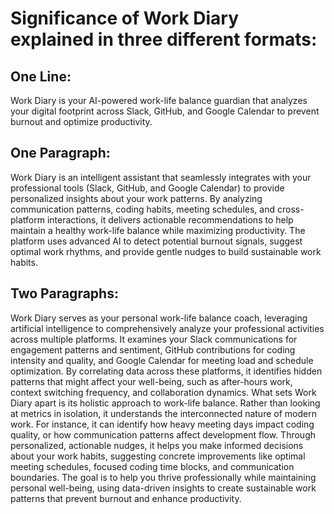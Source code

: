 # Significance of Work Diary explained in three different formats:

## One Line:
Work Diary is your AI-powered work-life balance guardian that analyzes your digital footprint across Slack, GitHub, and Google Calendar to prevent burnout and optimize productivity.
## One Paragraph:
Work Diary is an intelligent assistant that seamlessly integrates with your professional tools (Slack, GitHub, and Google Calendar) to provide personalized insights about your work patterns. By analyzing communication patterns, coding habits, meeting schedules, and cross-platform interactions, it delivers actionable recommendations to help maintain a healthy work-life balance while maximizing productivity. The platform uses advanced AI to detect potential burnout signals, suggest optimal work rhythms, and provide gentle nudges to build sustainable work habits.
## Two Paragraphs:
Work Diary serves as your personal work-life balance coach, leveraging artificial intelligence to comprehensively analyze your professional activities across multiple platforms. It examines your Slack communications for engagement patterns and sentiment, GitHub contributions for coding intensity and quality, and Google Calendar for meeting load and schedule optimization. By correlating data across these platforms, it identifies hidden patterns that might affect your well-being, such as after-hours work, context switching frequency, and collaboration dynamics.
What sets Work Diary apart is its holistic approach to work-life balance. Rather than looking at metrics in isolation, it understands the interconnected nature of modern work. For instance, it can identify how heavy meeting days impact coding quality, or how communication patterns affect development flow. Through personalized, actionable nudges, it helps you make informed decisions about your work habits, suggesting concrete improvements like optimal meeting schedules, focused coding time blocks, and communication boundaries. The goal is to help you thrive professionally while maintaining personal well-being, using data-driven insights to create sustainable work patterns that prevent burnout and enhance productivity.